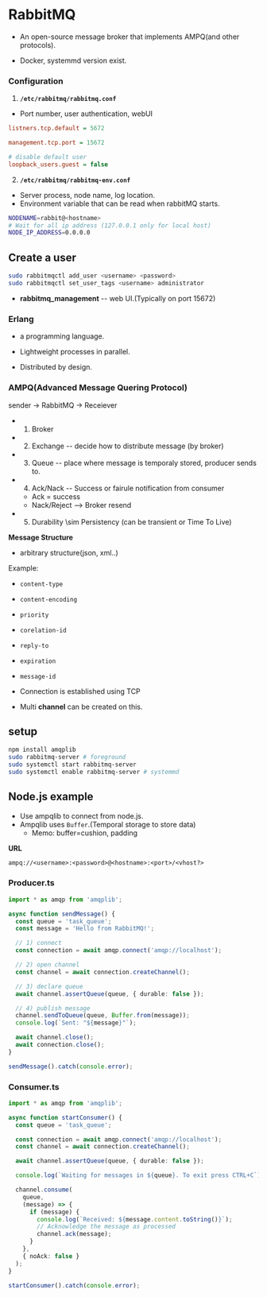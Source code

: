 # RabbitMQ

* An open-source message broker that implements AMPQ(and other protocols).

* Docker, systemmd version exist.

### Configuration
1. **`/etc/rabbitmq/rabbitmq.conf`**
* Port number, user authentication, webUI

```ini
listners.tcp.default = 5672

management.tcp.port = 15672

# disable default user
loopback_users.guest = false
```

2. **`/etc/rabbitmq/rabbitmq-env.conf`**
* Server process, node name, log location.
* Environment variable that can be read when rabbitMQ starts.

```bash
NODENAME=rabbit@<hostname>
# Wait for all ip address (127.0.0.1 only for local host)
NODE_IP_ADDRESS=0.0.0.0 

```

## Create a user

```bash
sudo rabbitmqctl add_user <username> <password>
sudo rabbitmqctl set_user_tags <username> administrator 
```


* **rabbitmq_management** -- web UI.(Typically on port 15672)

### Erlang

* a programming language.

* Lightweight processes in parallel.
* Distributed by design.

### AMPQ(Advanced Message Quering Protocol)

sender -> RabbitMQ -> Receiever

* 1. Broker
* 2. Exchange -- decide how to distribute message (by broker)
* 3. Queue -- place where message is temporaly stored,  producer sends to. 
* 4. Ack/Nack -- Success or fairule notification from consumer
  * Ack = success
  * Nack/Reject --> Broker resend
* 5. Durability \sim Persistency (can be transient or Time To Live)

**Message Structure**

* arbitrary structure(json, xml..)

Example: 
* `content-type`
* `content-encoding`
* `priority`
* `corelation-id`
* `reply-to`
* `expiration`
* `message-id`

* Connection is established using TCP
* Multi **channel** can be created on this.

## setup
```bash
npm install amqplib
sudo rabbitmq-server # foreground
sudo systemctl start rabbitmq-server
sudo systemctl enable rabbitmq-server # systemmd
```

## Node.js example

* Use ampqlib to connect from node.js.
* Ampqlib uses `Buffer`.(Temporal storage to store data)
  * Memo: buffer=cushion,  padding

**URL**
```txt
ampq://<username>:<password>@<hostname>:<port>/<vhost?>
```

### Producer.ts
```ts
import * as amqp from 'amqplib';

async function sendMessage() {
  const queue = 'task_queue';
  const message = 'Hello from RabbitMQ!';

  // 1) connect
  const connection = await amqp.connect('amqp://localhost');

  // 2) open channel
  const channel = await connection.createChannel();

  // 3) declare queue
  await channel.assertQueue(queue, { durable: false });

  // 4) publish message
  channel.sendToQueue(queue, Buffer.from(message));
  console.log(`Sent: "${message}"`);

  await channel.close();
  await connection.close();
}

sendMessage().catch(console.error);
```

### Consumer.ts
```ts
import * as amqp from 'amqplib';

async function startConsumer() {
  const queue = 'task_queue';

  const connection = await amqp.connect('amqp://localhost');
  const channel = await connection.createChannel();

  await channel.assertQueue(queue, { durable: false });

  console.log(`Waiting for messages in ${queue}. To exit press CTRL+C`);

  channel.consume(
    queue,
    (message) => {
      if (message) {
        console.log(`Received: ${message.content.toString()}`);
        // Acknowledge the message as processed
        channel.ack(message);
      }
    },
    { noAck: false }
  );
}

startConsumer().catch(console.error);


```


